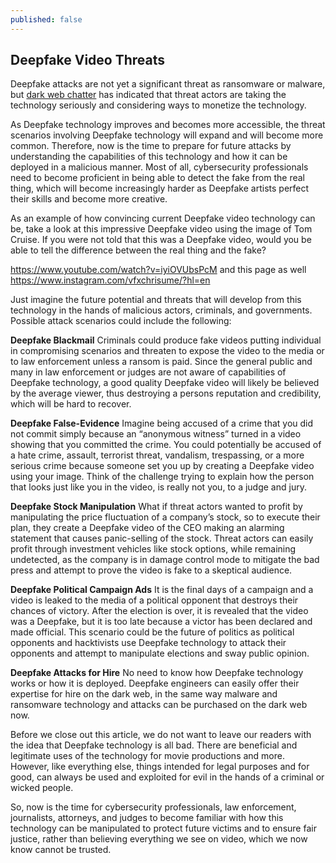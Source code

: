```yaml
---
published: false
---
```

## Deepfake Video Threats

Deepfake attacks are not yet a significant threat as ransomware or malware, but [dark web chatter](https://cybermagazine.com/cyber-security/deepfakes-become-growing-trend-2022-says-intsights) has indicated that threat actors are taking the technology seriously and considering ways to monetize the technology. 

As Deepfake technology improves and becomes more accessible, the threat scenarios involving Deepfake technology will expand and will become more common. Therefore, now is the time to prepare for future attacks by understanding the capabilities of this technology and how it can be deployed in a malicious manner. Most of all, cybersecurity professionals need to become proficient in being able to detect the fake from the real thing, which will become increasingly harder as Deepfake artists perfect their skills and become more creative. 

As an example of how convincing current Deepfake video technology can be, take a look at this impressive Deepfake video using the image of Tom Cruise. If you were not told that this was a Deepfake video, would you be able to tell the difference between the real thing and the fake? 

https://www.youtube.com/watch?v=iyiOVUbsPcM and this page as well https://www.instagram.com/vfxchrisume/?hl=en

Just imagine the future potential and threats that will develop from this technology in the hands of malicious actors, criminals, and governments. Possible attack scenarios could include the following:

 
**Deepfake Blackmail**
Criminals could produce fake videos putting individual in compromising scenarios and threaten to expose the video to the media or to law enforcement unless a ransom is paid. Since the general public and many in law enforcement or judges are not aware of capabilities of Deepfake technology, a good quality Deepfake video will likely be believed by the average viewer, thus destroying a persons reputation and credibility, which will be hard to recover. 

**Deepfake False-Evidence**
Imagine being accused of a crime that you did not commit simply because an “anonymous witness” turned in a video showing that you committed the crime. You could potentially be accused of a hate crime, assault, terrorist threat, vandalism, trespassing, or a more serious crime because someone set you up by creating a Deepfake video using your image. Think of the challenge trying to explain how the person that looks just like you in the video, is really not you, to a judge and jury. 


**Deepfake Stock Manipulation**
What if threat actors wanted to profit by manipulating the price fluctuation of a company’s stock, so to execute their plan, they create a Deepfake video of the CEO making an alarming statement that causes panic-selling of the stock. Threat actors can easily profit through investment vehicles like stock options, while remaining undetected, as the company is in damage control mode to mitigate the bad press and attempt to prove the video is fake to a skeptical audience. 


**Deepfake Political Campaign Ads**
It is the final days of a campaign and a video is leaked to the media of a political opponent that destroys  their chances of victory. After the election is over, it is revealed that the video was a Deepfake, but it is too late because a victor has been declared and made official. This scenario could be the future of politics as political opponents and hacktivists use Deepfake technology to attack their opponents and attempt to manipulate elections and sway public opinion. 

**Deepfake Attacks for Hire**
No need to know how Deepfake technology works or how it is deployed. Deepfake engineers can easily offer their expertise for hire on the dark web, in the same way malware and ransomware technology and attacks can be purchased on the dark web now.  

Before we close out this article, we do not want to leave our readers with the idea that Deepfake technology is all bad. There are beneficial and legitimate uses of the technology for movie productions and more. However, like everything else, things intended for legal purposes and for good, can always be used and exploited for evil in the hands of a criminal or wicked people. 

So, now is the time for cybersecurity professionals, law enforcement, journalists, attorneys, and judges to become familiar with how this technology can be manipulated to protect future victims and to ensure fair justice, rather than believing everything we see on video, which we now know cannot be trusted.
